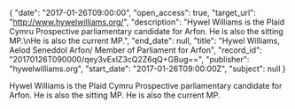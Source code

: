 {
  "date": "2017-01-26T09:00:00", 
  "open_access": true, 
  "target_url": "http://www.hywelwilliams.org/", 
  "description": "Hywel Williams is the Plaid Cymru Prospective parliamentary candidate for Arfon. He is also the sitting MP.\nHe is also the current MP.", 
  "end_date": null, 
  "title": "Hywel Williams, Aelod Seneddol Arfon/ Member of Parliament for Arfon", 
  "record_id": "20170126T090000/qey3vExlZ3cQ2Z6qQ+GBug==", 
  "publisher": "hywelwilliams.org", 
  "start_date": "2017-01-26T09:00:00Z", 
  "subject": null
}

Hywel Williams is the Plaid Cymru Prospective parliamentary candidate for Arfon. He is also the sitting MP.
He is also the current MP.